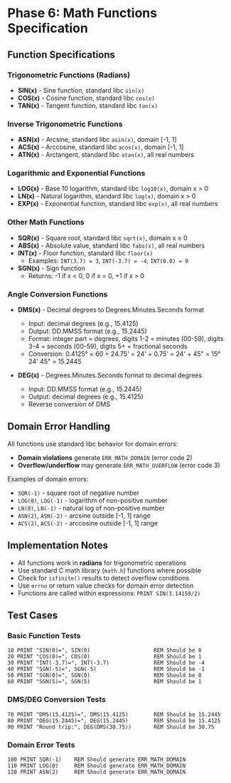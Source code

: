 # Phase 6: Math Functions Specification

## Function Specifications

### Trigonometric Functions (Radians)
- **SIN(x)** - Sine function, standard libc `sin(x)`
- **COS(x)** - Cosine function, standard libc `cos(x)`  
- **TAN(x)** - Tangent function, standard libc `tan(x)`

### Inverse Trigonometric Functions
- **ASN(x)** - Arcsine, standard libc `asin(x)`, domain [-1, 1]
- **ACS(x)** - Arccosine, standard libc `acos(x)`, domain [-1, 1] 
- **ATN(x)** - Arctangent, standard libc `atan(x)`, all real numbers

### Logarithmic and Exponential Functions
- **LOG(x)** - Base 10 logarithm, standard libc `log10(x)`, domain x > 0
- **LN(x)** - Natural logarithm, standard libc `log(x)`, domain x > 0
- **EXP(x)** - Exponential function, standard libc `exp(x)`, all real numbers

### Other Math Functions
- **SQR(x)** - Square root, standard libc `sqrt(x)`, domain x ≥ 0
- **ABS(x)** - Absolute value, standard libc `fabs(x)`, all real numbers
- **INT(x)** - Floor function, standard libc `floor(x)`
  - Examples: `INT(3.7) = 3`, `INT(-3.7) = -4`, `INT(0.0) = 0`
- **SGN(x)** - Sign function
  - Returns: -1 if x < 0, 0 if x = 0, +1 if x > 0

### Angle Conversion Functions
- **DMS(x)** - Decimal degrees to Degrees.Minutes.Seconds format
  - Input: decimal degrees (e.g., 15.4125)
  - Output: DD.MMSS format (e.g., 15.2445)
  - Format: integer part = degrees, digits 1-2 = minutes (00-59), digits 3-4 = seconds (00-59), digits 5+ = fractional seconds
  - Conversion: 0.4125° × 60 = 24.75' = 24' + 0.75' = 24' + 45" = 15° 24' 45" = 15.2445

- **DEG(x)** - Degrees.Minutes.Seconds format to decimal degrees
  - Input: DD.MMSS format (e.g., 15.2445)
  - Output: decimal degrees (e.g., 15.4125)
  - Reverse conversion of DMS

## Domain Error Handling

All functions use standard libc behavior for domain errors:
- **Domain violations** generate `ERR_MATH_DOMAIN` (error code 2)
- **Overflow/underflow** may generate `ERR_MATH_OVERFLOW` (error code 3)

Examples of domain errors:
- `SQR(-1)` - square root of negative number
- `LOG(0)`, `LOG(-1)` - logarithm of non-positive number  
- `LN(0)`, `LN(-1)` - natural log of non-positive number
- `ASN(2)`, `ASN(-2)` - arcsine outside [-1, 1] range
- `ACS(2)`, `ACS(-2)` - arccosine outside [-1, 1] range

## Implementation Notes

- All functions work in **radians** for trigonometric operations
- Use standard C math library (`math.h`) functions where possible
- Check for `isfinite()` results to detect overflow conditions
- Use `errno` or return value checks for domain error detection
- Functions are called within expressions: `PRINT SIN(3.14159/2)`

## Test Cases

### Basic Function Tests
```basic
10 PRINT "SIN(0)=", SIN(0)                    REM Should be 0
20 PRINT "COS(0)=", COS(0)                    REM Should be 1  
30 PRINT "INT(-3.7)=", INT(-3.7)              REM Should be -4
40 PRINT "SGN(-5)=", SGN(-5)                  REM Should be -1
50 PRINT "SGN(0)=", SGN(0)                    REM Should be 0
60 PRINT "SGN(5)=", SGN(5)                    REM Should be 1
```

### DMS/DEG Conversion Tests
```basic
70 PRINT "DMS(15.4125)=", DMS(15.4125)        REM Should be 15.2445
80 PRINT "DEG(15.2445)=", DEG(15.2445)        REM Should be 15.4125
90 PRINT "Round trip:", DEG(DMS(30.75))       REM Should be 30.75
```

### Domain Error Tests
```basic  
100 PRINT SQR(-1)    REM Should generate ERR_MATH_DOMAIN
110 PRINT LOG(0)     REM Should generate ERR_MATH_DOMAIN
120 PRINT ASN(2)     REM Should generate ERR_MATH_DOMAIN
```
